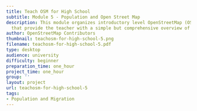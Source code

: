 ```yaml
---
title: Teach OSM for High School
subtitle: Module 5 - Population and Open Street Map
description: This module organizes introductory level OpenStreetMap (OSM) resources
  that provide the teacher with a simple but comprehensive overview of the OSM project.
author: OpenStreetMap Contributors
thumbnail: teachosm-for-high-school-5.png
filename: teachosm-for-high-school-5.pdf
type: desktop
audience: university
difficulty: beginner
preparation_time: one_hour
project_time: one_hour
group: ''
layout: project
url: teachosm-for-high-school-5
tags:
- Population and Migration
---
```


